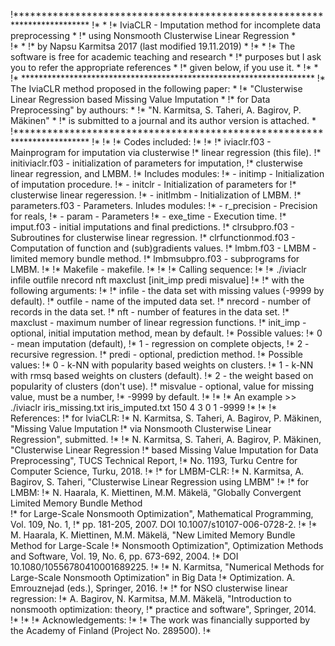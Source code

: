 !*************************************************************************
!*                                                                       *
!*     IviaCLR - Imputation method for incomplete data preprocessing     *
!*                 using Nonsmooth Clusterwise Linear Regression         *                                                                   
!*                                                                       *
!*     by Napsu Karmitsa 2017 (last modified 19.11.2019)                 *
!*                                                                       *
!*     The software is free for academic teaching and research           *
!*     purposes but I ask you to refer the appropriate references        *
!*     given below, if you use it.                                       *
!*                                                                       *
!*     *******************************************************************
!*     The IviaCLR method proposed in the following paper:               *
!*     "Clusterwise Linear Regression based Missing Value Imputation     * 
!*     for Data Preprocessing" by authours:                              *
!*     "N. Karmitsa, S. Taheri, A. Bagirov, P. Mäkinen"                  *
!*     is submitted to a journal and its author version is attached.     *
!*************************************************************************
!*
!*
!*     Codes included:
!*
!*
!*     iviaclr.f03           - Mainprogram for imputation via clusterwise
!*                             linear regression (this file).
!*     initiviaclr.f03       - initialization of parameters for imputation,
!*                             clusterwise linear regression, and LMBM.
!*                             Includes modules:
!*                               - initimp   - Initialization of imputation procedure.
!*                               - initclr   - Initialization of parameters for
!*                                             clusterwise linear regeression.
!*                               - initlmbm  - Initialization of LMBM.
!*     parameters.f03        - Parameters. Inludes modules:
!*                               - r_precision - Precision for reals,
!*                               - param - Parameters
!*                               - exe_time - Execution time.
!*     imput.f03             - initial imputations and final predictions.
!*     clrsubpro.f03         - Subroutines for clusterwise linear regression.
!*     clrfunctionmod.f03    - Computation of function and (sub)gradients values.
!*     lmbm.f03              - LMBM - limited memory bundle method.
!*     lmbmsubpro.f03        - subprograms for LMBM.
!*
!*     Makefile              - makefile.
!*
!*
!*     Calling sequence:
!*
!*       ./iviaclr infile outfile nrecord nft maxclust [init_imp predi misvalue]
!*
!*     with the following arguments:
!*
!*     infile                - the data set with missing values (-9999 by default).
!*     outfile               - name of the imputed data set.
!*     nrecord               - number of records in the data set.
!*     nft                   - number of features in the data set.
!*     maxclust              - maximum number of linear regression functions.
!*     init_imp              - optional, initial imputation method, mean by default.
!*                             Possible values:
!*                               0 - mean imputation (default),
!*                               1 - regression on complete objects,
!*                               2 - recursive regression.
!*     predi                 - optional, prediction method.
!*                             Possible values:
!*                               0 - k-NN with popularity based weights on clusters.
!*                               1 - k-NN with rmsq based weights on clusters (default).
!*                               2 - the weight based on popularity of clusters (don't use).
!*     misvalue              - optional, value for missing value, must be a number,
!*                             -9999 by default.
!*
!*
!*     An example >> ./iviaclr iris_missing.txt iris_imputed.txt 150 4 3 0 1 -9999
!*
!*
!*     References:
!*     for IviaCLR:
!*       N. Karmitsa, S. Taheri,  A. Bagirov, P. Mäkinen, "Missing Value Imputation 
!*       via Nonsmooth Clusterwise Linear Regression", submitted.
!*
!*       N. Karmitsa, S. Taheri, A. Bagirov, P. Mäkinen, "Clusterwise Linear Regression 
!*       based Missing Value Imputation for Data Preprocessing", TUCS Technical Report, 
!*       No. 1193, Turku Centre for Computer Science, Turku, 2018.
!*
!*     for LMBM-CLR:
!*       N. Karmitsa, A. Bagirov, S. Taheri, "Clusterwise Linear Regression using LMBM"
!*
!*     for LMBM:
!*       N. Haarala, K. Miettinen, M.M. Mäkelä, "Globally Convergent Limited Memory Bundle Method  
!*       for Large-Scale Nonsmooth Optimization", Mathematical Programming, Vol. 109, No. 1,
!*       pp. 181-205, 2007. DOI 10.1007/s10107-006-0728-2.
!*
!*       M. Haarala, K. Miettinen, M.M. Mäkelä, "New Limited Memory Bundle Method for Large-Scale 
!*       Nonsmooth Optimization", Optimization Methods and Software, Vol. 19, No. 6, pp. 673-692, 2004. 
!*       DOI 10.1080/10556780410001689225.
!*
!*       N. Karmitsa, "Numerical Methods for Large-Scale Nonsmooth Optimization" in Big Data
!*       Optimization. A. Emrouznejad (eds.), Springer, 2016.
!*
!*     for NSO clusterwise linear regression:
!*       A. Bagirov, N. Karmitsa, M.M. Mäkelä, "Introduction to nonsmooth optimization: theory, 
!*       practice and software", Springer, 2014.
!*
!*
!*     Acknowledgements:
!*
!*     The work was financially supported by the Academy of Finland (Project No. 289500).
!*
